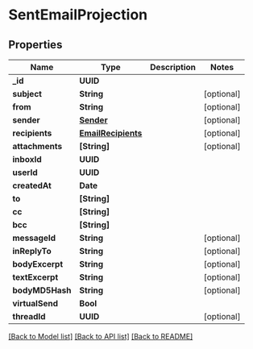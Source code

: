 # SentEmailProjection

## Properties
Name | Type | Description | Notes
------------ | ------------- | ------------- | -------------
**_id** | **UUID** |  | 
**subject** | **String** |  | [optional] 
**from** | **String** |  | [optional] 
**sender** | [**Sender**](Sender) |  | [optional] 
**recipients** | [**EmailRecipients**](EmailRecipients) |  | [optional] 
**attachments** | **[String]** |  | [optional] 
**inboxId** | **UUID** |  | 
**userId** | **UUID** |  | 
**createdAt** | **Date** |  | 
**to** | **[String]** |  | 
**cc** | **[String]** |  | 
**bcc** | **[String]** |  | 
**messageId** | **String** |  | [optional] 
**inReplyTo** | **String** |  | [optional] 
**bodyExcerpt** | **String** |  | [optional] 
**textExcerpt** | **String** |  | [optional] 
**bodyMD5Hash** | **String** |  | [optional] 
**virtualSend** | **Bool** |  | 
**threadId** | **UUID** |  | [optional] 

[[Back to Model list]](../README#documentation-for-models) [[Back to API list]](../README#documentation-for-api-endpoints) [[Back to README]](../README)


